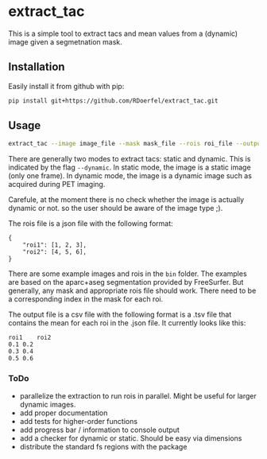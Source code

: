 # extract_tac
This is a simple tool to extract tacs and mean values from a (dynamic) image given a segmetnation mask.

## Installation
Easily install it from github with pip:
```bash
pip install git+https://github.com/RDoerfel/extract_tac.git
```

## Usage
```bash
extract_tac --image image_file --mask mask_file --rois roi_file --output output_file --dynamic
```
There are generally two modes to extract tacs: static and dynamic. This is indicated by the flag `--dynamic`. In static mode, the image is a static image (only one frame). In dynamic mode, the image is a dynamic image such as acquired during PET imaging. 

Carefule, at the moment there is no check whether the image is actually dynamic or not. so the user should be aware of the image type ;).

The rois file is a json file with the following format:
```
{
    "roi1": [1, 2, 3],
    "roi2": [4, 5, 6],
}
```
There are some example images and rois in the `bin` folder. The examples are based on the aparc+aseg segmentation provided by FreeSurfer. But generally, any mask and appropriate rois file should work. There need to be a corresponding index in the mask for each roi. 

The output file is a csv file with the following format is a .tsv file that contains the mean for each roi in the .json file. It currently looks like this:
```tsv
roi1	roi2
0.1 0.2
0.3 0.4
0.5 0.6
```

### ToDo
- parallelize the extraction to run rois in parallel. Might be useful for larger dynamic images.
- add proper documentation
- add tests for higher-order functions
- add progress bar / information to console output
- add a checker for dynamic or static. Should be easy via dimensions
- distribute the standard fs regions with the package
